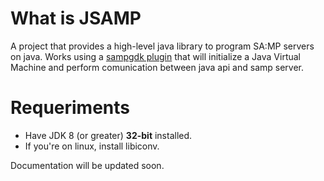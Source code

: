 # What is JSAMP
A project that provides a high-level java library to program SA:MP servers on java. Works using a [sampgdk plugin](https://github.com/Zeex/sampgdk) that will initialize a Java Virtual Machine and perform comunication between java api and samp server.

# Requeriments
 * Have JDK 8 (or greater) <b>32-bit</b> installed.
 * If you're on linux, install libiconv.
 
Documentation will be updated soon.